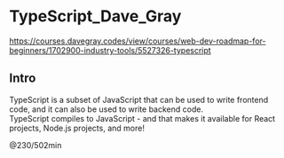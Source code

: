 # TypeScript_Dave_Gray
https://courses.davegray.codes/view/courses/web-dev-roadmap-for-beginners/1702900-industry-tools/5527326-typescript  

## Intro

TypeScript is a subset of JavaScript that can be used to write frontend code, and it can also be used to write backend code.  
TypeScript compiles to JavaScript - and that makes it available for React projects, Node.js projects, and more!  



@230/502min
